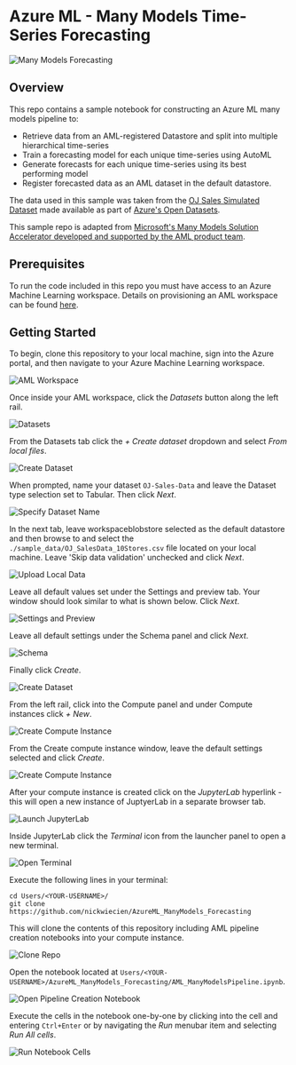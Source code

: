 # Azure ML - Many Models Time-Series Forecasting

![Many Models Forecasting](img/banner.png?raw=true "Many Models Forecasting")

## Overview

This repo contains a sample notebook for constructing an Azure ML many models pipeline to:
* Retrieve data from an AML-registered Datastore and split into multiple  hierarchical time-series
* Train a forecasting model for each unique time-series using AutoML
* Generate forecasts for each unique time-series using its best performing model
* Register forecasted data as an AML dataset in the default datastore.

The data used in this sample was taken from the [OJ Sales Simulated Dataset](https://docs.microsoft.com/en-us/azure/open-datasets/dataset-oj-sales-simulated?tabs=azureml-opendatasets) made available as part of [Azure's Open Datasets](https://docs.microsoft.com/en-us/azure/open-datasets/overview-what-are-open-datasets).

This sample repo is adapted from [Microsoft's Many Models Solution Accelerator developed and supported by the AML product team](https://github.com/microsoft/solution-accelerator-many-models).

## Prerequisites

To run the code included in this repo you must have access to an Azure Machine Learning workspace. Details on provisioning an AML workspace can be found [here](https://docs.microsoft.com/en-us/azure/machine-learning/quickstart-create-resources).

## Getting Started

To begin, clone this repository to your local machine, sign into the Azure portal, and then navigate to your Azure Machine Learning workspace.

![AML Workspace](img/01.png?raw=true "AML Workspace")

Once inside your AML workspace, click the <i>Datasets</i> button along the left rail.

![Datasets](img/02.png?raw=true "Datasets")

From the Datasets tab click the <i>+ Create dataset</i> dropdown and select <i>From local files</i>.

![Create Dataset](img/03.png?raw=true "Create Dataset")

When prompted, name your dataset `OJ-Sales-Data` and leave the Dataset type selection set to Tabular. Then click <i>Next</i>.

![Specify Dataset Name](img/04.png?raw=true "Specify Dataset Name")

In the next tab, leave workspaceblobstore selected as the default datastore and then browse to and select the `./sample_data/OJ_SalesData_10Stores.csv` file located on your local machine. Leave 'Skip data validation' unchecked and click <i>Next</i>.

![Upload Local Data](img/05.png?raw=true "Upload Local Data")

Leave all default values set under the Settings and preview tab. Your window should look similar to what is shown below. Click <i>Next</i>.

![Settings and Preview](img/06.png?raw=true "Settings and Preview")

Leave all default settings under the Schema panel and click <i>Next</i>.

![Schema](img/07.png?raw=true "Schema")

Finally click <i>Create</i>.

![Create Dataset](img/08.png?raw=true "Create Dataset")

From the left rail, click into the Compute panel and under Compute instances click <i>+ New</i>.

![Create Compute Instance](img/09.png?raw=true "Create Compute Instance")

From the Create compute instance window, leave the default settings selected and click <i>Create</i>.

![Create Compute Instance](img/10.png?raw=true "Create Compute Instance")

After your compute instance is created click on the <i>JupyterLab</i> hyperlink - this will open a new instance of JuptyerLab in a separate browser tab.

![Launch JupyterLab](img/11.png?raw=true "Launch JupyterLab")

Inside JupyterLab click the <i>Terminal</i> icon from the launcher panel to open a new terminal.

![Open Terminal](img/12.png?raw=true "Open Terminal")

Execute the following lines in your terminal:
```
cd Users/<YOUR-USERNAME>/
git clone https://github.com/nickwiecien/AzureML_ManyModels_Forecasting
```
This will clone the contents of this repository including AML pipeline creation notebooks into your compute instance.

![Clone Repo](img/13.png?raw=true "Clone Repo")

Open the notebook located at `Users/<YOUR-USERNAME>/AzureML_ManyModels_Forecasting/AML_ManyModelsPipeline.ipynb`. 

![Open Pipeline Creation Notebook](img/14.png?raw=true "Open Pipeline Creation Notebook")

Execute the cells in the notebook one-by-one by clicking into the cell and entering `Ctrl+Enter` or by navigating the <i>Run</i> menubar item and selecting <i>Run All cells</i>.

![Run Notebook Cells](img/15.png?raw=true "Run Notebook Cells")
